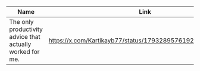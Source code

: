 | Name        | Link           | 
| ------------- | ------------ | 
| The only productivity advice that actually worked for me. | https://x.com/Kartikayb77/status/1793289576192286872/photo/1 |
